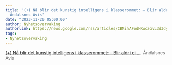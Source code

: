 ```yaml
---
title: '(+) Nå blir det kunstig intelligens i klasserommet: – Blir aldri ei ... -
  Åndalsnes Avis'
date: "2023-11-20 05:00:00"
author: Nyhetsovervaking
authorlink: https://news.google.com/rss/articles/CBMihAFodHRwczovL3d3dy5hbmRhbHNuZXMtYXZpcy5uby9ueWhldGVyL2kvZHdBTG9YL25hYS1ibGlyLWRldC1rdW5zdGlnLWludGVsbGlnZW5zLWkta2xhc3Nlcm9tbWV0LWJsaXItYWxkcmktZWktZXJzdGF0bmluZy1mb3ItbGFlcmVybmXSAQA?oc=5
tags:
- Nyhetsovervaking
---
```

<a href="https://news.google.com/rss/articles/CBMihAFodHRwczovL3d3dy5hbmRhbHNuZXMtYXZpcy5uby9ueWhldGVyL2kvZHdBTG9YL25hYS1ibGlyLWRldC1rdW5zdGlnLWludGVsbGlnZW5zLWkta2xhc3Nlcm9tbWV0LWJsaXItYWxkcmktZWktZXJzdGF0bmluZy1mb3ItbGFlcmVybmXSAQA?oc=5" target="_blank">(+) Nå blir det kunstig intelligens i klasserommet: – Blir aldri ei ...</a>&nbsp;&nbsp;<font color="#6f6f6f">Åndalsnes Avis</font>